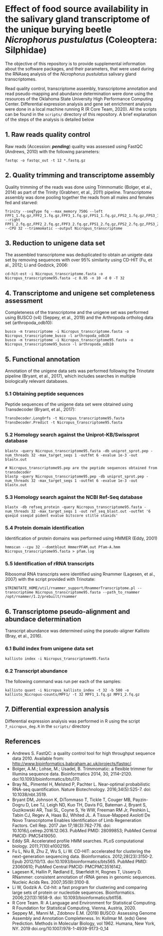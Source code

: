# Effect of food source availability in the salivary gland transcriptome of the unique burying beetle *Nicrophorus pustulatus* (Coleoptera: Silphidae)

The objective of this repository is to provide supplemental information about the software packages, and their parameters, that were used during the RNAseq analysis of the *Nicrophorus pustulatus* salivary gland transcriptomes.

Read quality control, transcriptome assembly, transcriptome annotation and read pseudo-mapping and abundance determination were done using the resources of the Oklahoma State University High Performance Computing Center. Differential expression analysis and gene set enrichment analysis were done in a local machine running R (R Core Team, 2020).
All the scripts can be found in the `scripts/` directory of this repository. A brief explanation of the steps of the analysis is detailed below

## 1. Raw reads quality control

Raw reads (Accession: ***pending***) quality was assessed using FastQC (Andrews, 2010) with the following parameters:
```
fastqc -o fastqc_out -t 12 *.fastq.gz
```

## 2. Quality trimming and transcriptome assembly

Quality trimming of the reads was done using Trimmomatic (Bolger, et al., 2014) as part of the Trinity (Grabherr, et al., 2011) pipeline. Transcriptome assembly was done pooling together the reads from all males and females fed and starved:
```
Trinity --seqType fq --max_memory 750G --left FPF1_1.fq.gz,FPF2_1.fq.gz,FPF3_1.fq.gz,FPS1_1.fq.gz,FPS2_1.fq.gz,FPS3_1.fq.gz,MPF1_1.fq.gz,MPF2_1.fq.gz,MPF3_1.fq.gz,MPS1_1.fq.gz,MPS2_1.fq.gz,MPS3_1.fq.gz  --right FPF1_2.fq.gz,FPF2_2.fq.gz,FPF3_2.fq.gz,FPS1_2.fq.gz,FPS2_2.fq.gz,FPS3_2.fq.gz,MPF1_2.fq.gz,MPF2_2.fq.gz,MPF3_2.fq.gz,MPS1_2.fq.gz,MPS2_2.fq.gz,MPS3_2.fq.gz --CPU 32 --trimmomatic --output Nicropus_transcriptome
```

## 3. Reduction to unigene data set

The assembled transcriptome was deduplicated to obtain an unigete data set by removing sequences with over 95% similarity using CD-HIT (Fu, et al., 2012; Li and Godzick, 2006:

```
cd-hit-est -i Nicropus_transcriptome.fasta -o Nicropus_transcriptome95.fasta -c 0.95 -n 10 -d 0 -T 32
```

## 4. Transcriptome and unigene set completeness assessment

Completeness of the transcriptome and the unigene set was performed using BUSCO (v4) (Seppey, et al., 2019) and the Arthropoda ortholog data set (arthropoda_odb10):

```
busco -m transcriptome -i Nicropus_transcriptome.fasta -o Nicropus_transcriptome_busco -l arthropoda_odb10
busco -m transcriptome -i Nicropus_transcriptome95.fasta -o Nicropus_transcriptome95_busco -l arthropoda_odb10
```

## 5. Functional annotation

Annotation of the unigene data sets was performed following the Trinotate pipeline (Bryant, et al., 2017), which includes searches in multiple biologically relevant databases.

### 5.1 Obtaining peptide sequences 

Peptide sequences of the unigene data set were obtained using Transdecoder (Bryant, et al., 2017):

```
TransDecoder.LongOrfs -t Nicropus_transcriptome95.fasta
TransDecoder.Predict -t Nicropus_transcriptome95.fasta
```

### 5.2 Homology search against the Uniprot-KB/Swissprot database

```
blastx -query Nicropus_transcriptome95.fasta -db uniprot_sprot.pep -num_threads 32 -max_target_seqs 1 -outfmt 6 -evalue 1e-3 -out blastx.out

# Nicropus_transcriptome95.pep are the peptide sequences obtained from transdecoder
blastp -query Nicropus_transcriptome95.pep -db uniprot_sprot.pep -num_threads 32 -max_target_seqs 1 -outfmt 6 -evalue 1e-3 -out blastx.out
```

### 5.3 Homology search against the NCBI Ref-Seq database

```
blastx -db refseq_protein -query Nicropus_transcriptome95.fasta -num_threads 32 -max_target_seqs 1 -out ref_seq_blast.out -outfmt '6 qseqid sseqid pident evalue bitscore stitle staxids'
```

### 5.4 Protein domain identification

Identification of protein domains was performed using HMMER (Eddy, 2001)

```
hmmscan --cpu 32 --domtblout HmmerPFAM.out Pfam-A.hmm Nicropus_transcriptome95.fasta > pfam.log
```

### 5.5 Identification of rRNA transcripts

Ribosomal RNA transcripts were identified using Rnammer (Lagesen, et al., 2007) with the script provided with Trinotate:

```
$TRINOTATE_HOME/util/rnammer_support/RnammerTranscriptome.pl --transcriptome Nicropus_transcriptome95.fasta --path_to_rnammer /opt/rnammer/1.2/prebuilt/rnammer
```

## 6. Transcriptome pseudo-alignment and abundace determination

Transcript abundance was determined using the pseudo-aligner Kallisto (Bray, et al., 2016).

### 6.1 Build index from unigene data set
```
kallisto index -i Nicropus_transcriptome95.fasta
```

### 6.2 Transcript abundance

The following command was run per each of the samples:

```
kallisto quant -i Nicropus_kallisto_index -t 32 -b 500 -o kallisto_Nicropus-counts/MPF1/ -t 32 MPF1_1.fq.gz MPF1_2.fq.gz
```

## 7. Differential expression analysis

Differential expression analysis was performed in R using the script `7_nicropus_deg.R` in the `scripts/` directory


### 

## References
- Andrews S. FastQC: a quality control tool for high throughput sequence data 2010. Available from: http://www.bioinformatics.babraham.ac.uk/projects/fastqc/.
- Bolger, A.M.; Lohse, M.; Usadel, B. Trimmomatic: a flexible trimmer for Illumina sequence data. Bioinformatics 2014, 30, 2114–2120. doi:10.1093/bioinformatics/btu170.
- Bray NL, Pimentel H, Melsted P, Pachter L. Near-optimal probabilistic RNA-seq quantification. Nature Biotechnology. 2016;34(5):525-7. doi: 10.1038/nbt.3519.
- Bryant DM, Johnson K, DiTommaso T, Tickle T, Couger MB, Payzin-Dogru D, Lee TJ, Leigh ND, Kuo TH, Davis FG, Bateman J, Bryant S, Guzikowski AR, Tsai SL, Coyne S, Ye WW, Freeman RM Jr, Peshkin L, Tabin CJ, Regev A, Haas BJ, Whited JL. A Tissue-Mapped Axolotl De Novo Transcriptome Enables Identification of Limb Regeneration Factors. Cell Rep. 2017 Jan 17;18(3):762-776. doi: 10.1016/j.celrep.2016.12.063. PubMed PMID: 28099853; PubMed Central PMCID: PMC5419050.
- Eddy SR. Accelerated profile HMM searches. PLoS computational biology. 2011;7(10):e1002195.
- Fu L, Niu B, Zhu Z, Wu S, Li W. CD-HIT: accelerated for clustering the next-generation sequencing data. Bioinformatics. 2012;28(23):3150-2. Epub 2012/10/13. doi:10.1093/bioinformatics/bts565. PubMed PMID: 23060610; PubMed Central PMCID: PMCPMC3516142.
- Lagesen K, Hallin P, Rødland E, Stærfeldt H, Rognes T, Ussery D. RNammer: consistent annotation of rRNA genes in genomic sequences. Nucleic Acids Res. 2007;35(9):3100-8.
- Li W, Godzik A. Cd-hit: a fast program for clustering and comparing large sets of protein or nucleotide sequences. Bioinformatics. 2006;22(13):1658-9. doi: 10.1093/bioinformatics/btl158.
- R Core Team. R: A Language and Environment for Statistical Computing. R Foundation for Statistical Computing, Vienna, Austria, 2020.
- Seppey M., Manni M., Zdobnov E.M. (2019) BUSCO: Assessing Genome Assembly and Annotation Completeness. In: Kollmar M. (eds) Gene Prediction. Methods in Molecular Biology, vol 1962. Humana, New York, NY. 2019 doi.org/10.1007/978-1-4939-9173-0_14
